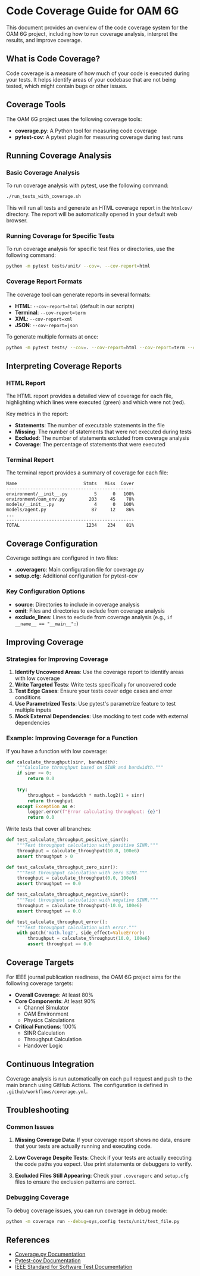 # Code Coverage Guide for OAM 6G

This document provides an overview of the code coverage system for the OAM 6G project, including how to run coverage analysis, interpret the results, and improve coverage.

## What is Code Coverage?

Code coverage is a measure of how much of your code is executed during your tests. It helps identify areas of your codebase that are not being tested, which might contain bugs or other issues.

## Coverage Tools

The OAM 6G project uses the following coverage tools:

- **coverage.py**: A Python tool for measuring code coverage
- **pytest-cov**: A pytest plugin for measuring coverage during test runs

## Running Coverage Analysis

### Basic Coverage Analysis

To run coverage analysis with pytest, use the following command:

```bash
./run_tests_with_coverage.sh
```

This will run all tests and generate an HTML coverage report in the `htmlcov/` directory. The report will be automatically opened in your default web browser.

### Running Coverage for Specific Tests

To run coverage analysis for specific test files or directories, use the following command:

```bash
python -m pytest tests/unit/ --cov=. --cov-report=html
```

### Coverage Report Formats

The coverage tool can generate reports in several formats:

- **HTML**: `--cov-report=html` (default in our scripts)
- **Terminal**: `--cov-report=term`
- **XML**: `--cov-report=xml`
- **JSON**: `--cov-report=json`

To generate multiple formats at once:

```bash
python -m pytest tests/ --cov=. --cov-report=html --cov-report=term --cov-report=xml
```

## Interpreting Coverage Reports

### HTML Report

The HTML report provides a detailed view of coverage for each file, highlighting which lines were executed (green) and which were not (red).

Key metrics in the report:

- **Statements**: The number of executable statements in the file
- **Missing**: The number of statements that were not executed during tests
- **Excluded**: The number of statements excluded from coverage analysis
- **Coverage**: The percentage of statements that were executed

### Terminal Report

The terminal report provides a summary of coverage for each file:

```
Name                         Stmts   Miss  Cover
------------------------------------------------
environment/__init__.py          5      0   100%
environment/oam_env.py         203     45    78%
models/__init__.py               4      0   100%
models/agent.py                 87     12    86%
...
------------------------------------------------
TOTAL                         1234    234    81%
```

## Coverage Configuration

Coverage settings are configured in two files:

- **.coveragerc**: Main configuration file for coverage.py
- **setup.cfg**: Additional configuration for pytest-cov

### Key Configuration Options

- **source**: Directories to include in coverage analysis
- **omit**: Files and directories to exclude from coverage analysis
- **exclude_lines**: Lines to exclude from coverage analysis (e.g., `if __name__ == "__main__":`)

## Improving Coverage

### Strategies for Improving Coverage

1. **Identify Uncovered Areas**: Use the coverage report to identify areas with low coverage
2. **Write Targeted Tests**: Write tests specifically for uncovered code
3. **Test Edge Cases**: Ensure your tests cover edge cases and error conditions
4. **Use Parametrized Tests**: Use pytest's parametrize feature to test multiple inputs
5. **Mock External Dependencies**: Use mocking to test code with external dependencies

### Example: Improving Coverage for a Function

If you have a function with low coverage:

```python
def calculate_throughput(sinr, bandwidth):
    """Calculate throughput based on SINR and bandwidth."""
    if sinr <= 0:
        return 0.0
    
    try:
        throughput = bandwidth * math.log2(1 + sinr)
        return throughput
    except Exception as e:
        logger.error(f"Error calculating throughput: {e}")
        return 0.0
```

Write tests that cover all branches:

```python
def test_calculate_throughput_positive_sinr():
    """Test throughput calculation with positive SINR."""
    throughput = calculate_throughput(10.0, 100e6)
    assert throughput > 0

def test_calculate_throughput_zero_sinr():
    """Test throughput calculation with zero SINR."""
    throughput = calculate_throughput(0.0, 100e6)
    assert throughput == 0.0

def test_calculate_throughput_negative_sinr():
    """Test throughput calculation with negative SINR."""
    throughput = calculate_throughput(-10.0, 100e6)
    assert throughput == 0.0

def test_calculate_throughput_error():
    """Test throughput calculation with error."""
    with patch('math.log2', side_effect=ValueError):
        throughput = calculate_throughput(10.0, 100e6)
        assert throughput == 0.0
```

## Coverage Targets

For IEEE journal publication readiness, the OAM 6G project aims for the following coverage targets:

- **Overall Coverage**: At least 80%
- **Core Components**: At least 90%
  - Channel Simulator
  - OAM Environment
  - Physics Calculations
- **Critical Functions**: 100%
  - SINR Calculation
  - Throughput Calculation
  - Handover Logic

## Continuous Integration

Coverage analysis is run automatically on each pull request and push to the main branch using GitHub Actions. The configuration is defined in `.github/workflows/coverage.yml`.

## Troubleshooting

### Common Issues

1. **Missing Coverage Data**: If your coverage report shows no data, ensure that your tests are actually running and executing code.

2. **Low Coverage Despite Tests**: Check if your tests are actually executing the code paths you expect. Use print statements or debuggers to verify.

3. **Excluded Files Still Appearing**: Check your `.coveragerc` and `setup.cfg` files to ensure the exclusion patterns are correct.

### Debugging Coverage

To debug coverage issues, you can run coverage in debug mode:

```bash
python -m coverage run --debug=sys,config tests/unit/test_file.py
```

## References

- [Coverage.py Documentation](https://coverage.readthedocs.io/)
- [Pytest-cov Documentation](https://pytest-cov.readthedocs.io/)
- [IEEE Standard for Software Test Documentation](https://standards.ieee.org/standard/829-2008.html)